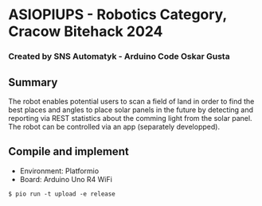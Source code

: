 # ASIOPIUPS - Robotics Category, Cracow Bitehack 2024
### Created by SNS Automatyk - Arduino Code Oskar Gusta

## Summary
The robot enables potential users to scan a field of land in order to find the best places and angles to place solar panels in the future by detecting and reporting via REST statistics about the comming light from the solar panel. The robot can be controlled via an app (separately developped).

## Compile and implement
- Environment: Platformio
- Board: Arduino Uno R4 WiFi
```
$ pio run -t upload -e release
```
